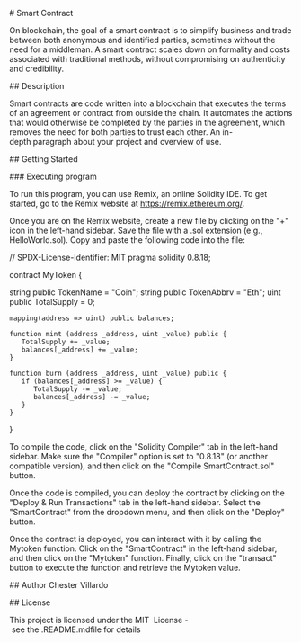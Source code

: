 # Smart Contract 

  On blockchain, the goal of a smart contract is to simplify business and trade between both anonymous and identified parties, sometimes without the need for a middleman. A smart contract scales down on formality and costs associated with traditional methods, without compromising on authenticity and credibility.
 
  
 ## Description 

  Smart contracts are code written into a blockchain that executes the terms of an agreement or contract from outside the chain. It automates the actions that would otherwise be completed by the parties in the agreement, which removes the need for both parties to trust each other.
 An in-depth paragraph about your project and overview of use. 
  
 ## Getting Started 
  
 ### Executing program 

To run this program, you can use Remix, an online Solidity IDE. To get started, go to the Remix website at https://remix.ethereum.org/.

Once you are on the Remix website, create a new file by clicking on the "+" icon in the left-hand sidebar. Save the file with a .sol extension (e.g., HelloWorld.sol). Copy and paste the following code into the file:
  
// SPDX-License-Identifier: MIT
pragma solidity 0.8.18;

contract MyToken {
    
string public TokenName = "Coin";
string public TokenAbbrv = "Eth";
uint public  TotalSupply = 0;

    mapping(address => uint) public balances;
     
    function mint (address _address, uint _value) public {
       TotalSupply += _value;
       balances[_address] += _value;
    }
    
    function burn (address _address, uint _value) public {
       if (balances[_address] >= _value) {
          TotalSupply -= _value;
          balances[_address] -= _value;
       }
    }
}

  To compile the code, click on the "Solidity Compiler" tab in the left-hand sidebar. Make sure the "Compiler" option is set to "0.8.18" (or another compatible version), and then click on the "Compile SmartContract.sol" button.

Once the code is compiled, you can deploy the contract by clicking on the "Deploy & Run Transactions" tab in the left-hand sidebar. Select the "SmartContract" from the dropdown menu, and then click on the "Deploy" button.

Once the contract is deployed, you can interact with it by calling the Mytoken function. Click on the "SmartContract"  in the left-hand sidebar, and then click on the "Mytoken" function. Finally, click on the "transact" button to execute the function and retrieve the Mytoken value.
 
  
 ## Author
 Chester Villardo 
 
  
 ## License 
  
 This project is licensed under the MIT  License - see the .README.mdfile for details
